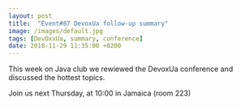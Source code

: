 ```yaml
---
layout: post
title:  "Event#87 DevoxUa follow-up summary"
image: /images/default.jpg
tags: [DevOxxUa, summary, conference]
date: 2018-11-29 11:35:00 +0200
---
```


This week on Java club we rewiewed the DevoxUa conference and discussed the hottest topics.[]()

Join us next Thursday, at 10:00 in Jamaica (room 223)